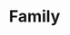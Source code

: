 ---
title: Family
layout: revealjs
description: "This description is included within meta-tags"
goal: ""
why:
  - Explanation 1
  - Explanation 2
  - Explanation 3
principles:
ppitfalls:
permalink: test
standardtime: 700

content:
  - center: "Têm _____ pessoas na minha família."
    translation: "There are ____ people in my family."
  - center: "Minha família consiste de mim, meu pai, minha mãe e ___ irmão(s)"
    translation: "My family consists of me, my father, my mother (and ____ sibling(s)."
  - center: "Eu sou o irmão (mais novo / mais velho / do meio )"
    translation: "I am the (youngest / oldest / middle) sibling."
  - center: "Meu pai se chama _____."
    translation: "My father's name is ____."
  - center: "O nome da minha mãe é _____."
    translation: "My mother's name is ____."
  - center: "Meu irmão se chama _____."
    translation: "My brother's name is ____."
  - center: "Meu pai trabalha como _____."
    translation: "My father works as a ____."
  - center: "Minha mãe trabalha como _____."
    translation: "My mother works as a ____."
  - center: "Meu irmão/irmã é um _____."
    translation: "My brother/sister is a ____."
  - center: "Eu sou (solteiro / casado / _____)."
    translation: "I am (single / married / ____)."
  - center: "Minha (parceira / namorado/a / esposa) se chama _____."
    translation: "My (partner / boy/girlfriend / wife/husband)'s name is _____."
---
